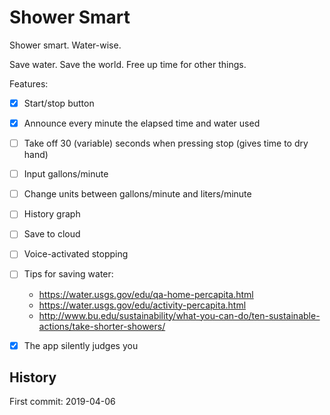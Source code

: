 # Shower Smart

Shower smart. Water-wise.

Save water. Save the world. Free up time for other things.

Features:
- [x] Start/stop button
- [x] Announce every minute the elapsed time and water used
- [ ] Take off 30 (variable) seconds when pressing stop (gives time to dry hand)
- [ ] Input gallons/minute
- [ ] Change units between gallons/minute and liters/minute
- [ ] History graph
- [ ] Save to cloud
- [ ] Voice-activated stopping
- [ ] Tips for saving water:
  - https://water.usgs.gov/edu/qa-home-percapita.html
  - https://water.usgs.gov/edu/activity-percapita.html
  - http://www.bu.edu/sustainability/what-you-can-do/ten-sustainable-actions/take-shorter-showers/
- [x] The app silently judges you


## History
First commit: 2019-04-06
